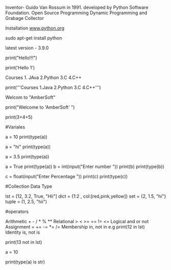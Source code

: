 Inventor- Guido Van Rossum in 1991. developed by Python Software Foundation.
Open Source Programming 
Dynamic Programming and Grabage Collector

Installation
www.python.org

sudo apt-get install python

latest version - 3.9.0

print("Hello!!!")

print('Hello 1')

Courses
    1. JAva
2.Python
3.C
4.C++

 print('''Courses
    1.Java
 2.Python
    3.C
 4.C++''')

Welcom to "AmberSoft"

print("Welcome to 'AmberSoft' ")

print(3+4+5)


#Variales

 a = 10
 print(type(a))

 a = "hi"
 print(type(a))

 a = 3.5
 print(type(a))

 a = True
 print(type(a))
 b = int(input("Enter number "))
 print(b)
 print(type(b))

 c = float(input("Enter Percentage "))
 print(c)
 print(type(c))

#Collection Data Type

lst = [12, 3.2, True, "Hii"]
dict = {1:2 , col:[red,pink,yellow]}
set = {2, 1.5, "hi"}
tuple = (1, 2.5, "hii")

#operators

Arithmetic + - / * % **
Relational > < >= == != <=
Logical and or not
Assignment = += -= *= /= 
Membership  in, not in e.g print(12 in lst)  
Identity is, not is 

print(13 not in lst)

a = 10

print(type(a) is str)
